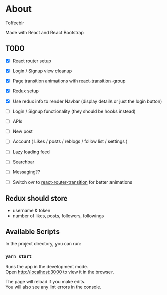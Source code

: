 
# About
Toffeeblr

Made with React and React Bootstrap

## TODO
- [x] React router setup
- [x] Login / Signup view cleanup
- [x] Page transition animations with [react-transition-group](https://reactcommunity.org/react-transition-group/)
- [x] Redux setup
- [x] Use redux info to render Navbar (display details or just the login button)
- [ ] Login / Signup functionality (they should be hooks instead)
- [ ] APIs

- [ ] New post
- [ ] Account ( Likes / posts / reblogs / follow list / settings )
- [ ] Lazy loading feed
- [ ] Searchbar
- [ ] Messaging??

- [ ] Switch ovr to [react-router-transition](https://www.npmjs.com/package/react-router-transition) for better animations

## Redux should store
- username & token
- number of likes, posts, followers, followings

## Available Scripts

In the project directory, you can run:

### `yarn start`

Runs the app in the development mode.\
Open [http://localhost:3000](http://localhost:3000) to view it in the browser.

The page will reload if you make edits.\
You will also see any lint errors in the console.

